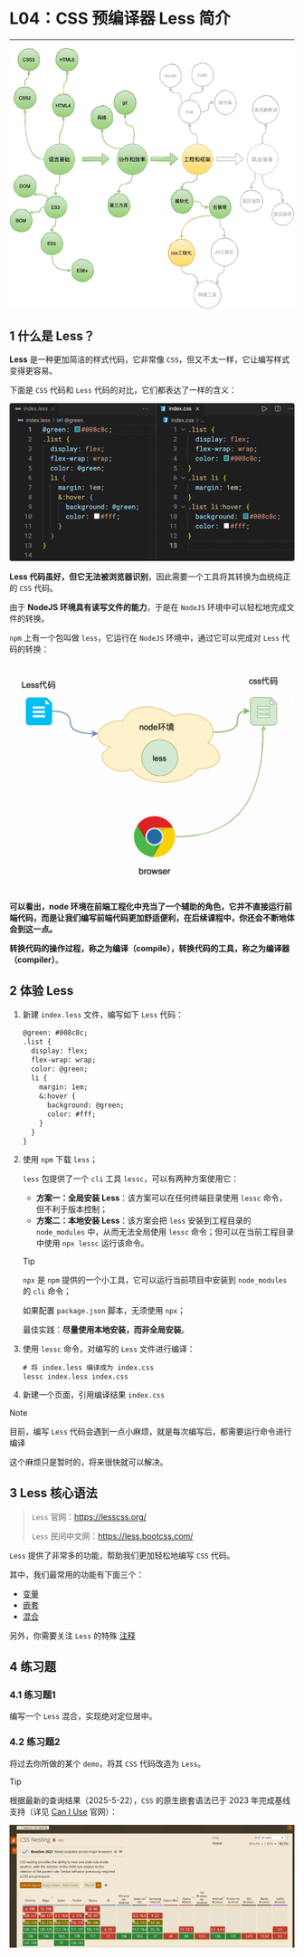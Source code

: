 # L04：CSS 预编译器 Less 简介

---

![技能树.drawio](../assets/4.1.png)

## 1 什么是 Less？

**Less** 是一种更加简洁的样式代码，它非常像 `CSS`，但又不太一样，它让编写样式变得更容易。

下面是 `CSS` 代码和 `Less` 代码的对比，它们都表达了一样的含义：

![image-20210507125034131](../assets/4.2.png)

**Less 代码虽好，但它无法被浏览器识别**，因此需要一个工具将其转换为血统纯正的 `CSS` 代码。

由于 **NodeJS 环境具有读写文件的能力**，于是在 `NodeJS` 环境中可以轻松地完成文件的转换。

`npm` 上有一个包叫做 `less`，它运行在 `NodeJS` 环境中，通过它可以完成对 `Less` 代码的转换：

<img src="../assets/4.3.png" alt="image-20210507105107556" style="zoom:50%;" />

**可以看出，node 环境在前端工程化中充当了一个辅助的角色，它并不直接运行前端代码，而是让我们编写前端代码更加舒适便利，在后续课程中，你还会不断地体会到这一点。**

**转换代码的操作过程，称之为编译（compile），转换代码的工具，称之为编译器（compiler）**。



## 2 体验 Less

1. 新建 `index.less` 文件，编写如下 `Less` 代码：

   ```less
   @green: #008c8c;
   .list {
     display: flex;
     flex-wrap: wrap;
     color: @green;
     li {
       margin: 1em;
       &:hover {
         background: @green;
         color: #fff;
       }
     }
   }
   ```

2. 使用 `npm` 下载 `less`；

   `less` 包提供了一个 `cli` 工具 `lessc`，可以有两种方案使用它：

   - **方案一：全局安装 Less**：该方案可以在任何终端目录使用 `lessc` 命令，但不利于版本控制；
   - **方案二：本地安装 Less**：该方案会把 `less` 安装到工程目录的 `node_modules` 中，从而无法全局使用 `lessc` 命令；但可以在当前工程目录中使用 `npx lessc` 运行该命令。
   
   > [!tip]
   >
   > `npx` 是 `npm` 提供的一个小工具，它可以运行当前项目中安装到 `node_modules` 的 `cli` 命令；
   >
   > 如果配置 `package.json` 脚本，无须使用 `npx`；
   >
   > 最佳实践：**尽量使用本地安装，而非全局安装**。
   
3. 使用 `lessc` 命令，对编写的 `Less` 文件进行编译：

   ```shell
   # 将 index.less 编译成为 index.css
   lessc index.less index.css
   ```

4. 新建一个页面，引用编译结果 `index.css`

> [!note]
>
> 目前，编写 `Less` 代码会遇到一点小麻烦，就是每次编写后，都需要运行命令进行编译
>
> 这个麻烦只是暂时的，将来很快就可以解决。



## 3 Less 核心语法

>`Less` 官网：https://lesscss.org/
>
>`Less` 民间中文网：https://less.bootcss.com/

`Less` 提供了非常多的功能，帮助我们更加轻松地编写 `CSS` 代码。

其中，我们最常用的功能有下面三个：

- [变量](https://less.bootcss.com/#%E5%8F%98%E9%87%8Fvariables)
- [嵌套](https://less.bootcss.com/#%E5%B5%8C%E5%A5%97nesting)
- [混合](https://less.bootcss.com/#%E6%B7%B7%E5%90%88mixins)

另外，你需要关注 `Less` 的特殊 [注释](https://less.bootcss.com/#%E6%B3%A8%E9%87%8Acomments)



## 4 练习题

### 4.1 练习题1

编写一个 `Less` 混合，实现绝对定位居中。



### 4.2 练习题2

将过去你所做的某个 `demo`，将其 `CSS` 代码改造为 `Less`。



> [!tip]
>
> 根据最新的查询结果（2025-5-22），`CSS` 的原生嵌套语法已于 2023 年完成基线支持（详见 [Can I Use](https://caniuse.com/css-nesting) 官网）：
>
> ![](../assets/4.4.png)

